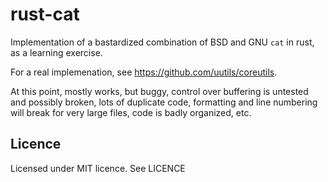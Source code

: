 # rust-cat

Implementation of a bastardized combination of BSD and GNU `cat` in rust, as a learning exercise.

For a real implemenation, see https://github.com/uutils/coreutils.

At this point, mostly works, but buggy, control over buffering is untested and possibly broken, lots of duplicate code, formatting and line numbering will
break for very large files, code is badly organized, etc.

## Licence

Licensed under MIT licence. See LICENCE
